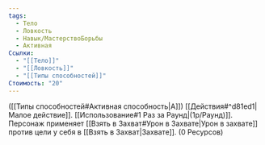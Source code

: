 ```yaml
---
tags:
  - Тело
  - Ловкость
  - Навык/МастерствоБорьбы
  - Активная
Ссылки:
  - "[[Тело]]"
  - "[[Ловкость]]"
  - "[[Типы способностей]]"
Стоимость: "20"
---
```

([[Типы способностей#Активная способность|А]]) [[Действия#^d81ed1|Малое действие]]. [[Использование#1 Раз за Раунд|(1р/Раунд)]]. Персонаж применяет [[Взять в Захват#Урон в Захвате|Урон в захвате]] против цели у себя в [[Взять в Захват|Захвате]]. (0 Ресурсов)